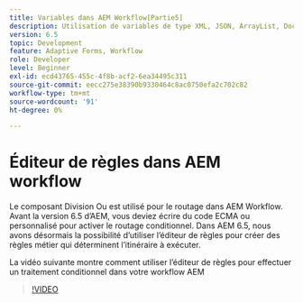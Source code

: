 ```yaml
---
title: Variables dans AEM Workflow[Partie5]
description: Utilisation de variables de type XML, JSON, ArrayList, Document dans un workflow AEM
version: 6.5
topic: Development
feature: Adaptive Forms, Workflow
role: Developer
level: Beginner
exl-id: ecd43765-455c-4f8b-acf2-6ea34495c311
source-git-commit: eecc275e38390b9330464c8ac0750efa2c702c82
workflow-type: tm+mt
source-wordcount: '91'
ht-degree: 0%

---
```


# Éditeur de règles dans AEM workflow

Le composant Division Ou est utilisé pour le routage dans AEM Workflow. Avant la version 6.5 d’AEM, vous deviez écrire du code ECMA ou personnalisé pour activer le routage conditionnel. Dans AEM 6.5, nous avons désormais la possibilité d’utiliser l’éditeur de règles pour créer des règles métier qui déterminent l’itinéraire à exécuter.

La vidéo suivante montre comment utiliser l’éditeur de règles pour effectuer un traitement conditionnel dans votre workflow AEM

>[!VIDEO](https://video.tv.adobe.com/v/26362?quality=12&learn=on)
